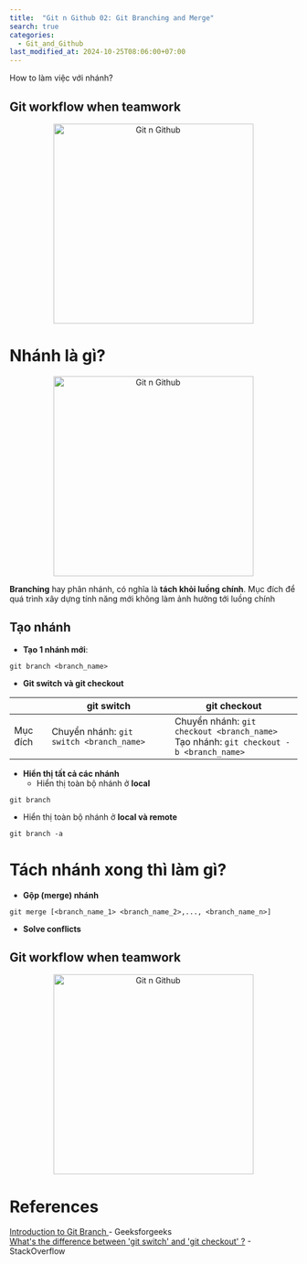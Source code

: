 ```yaml
---
title:  "Git n Github 02: Git Branching and Merge"
search: true
categories: 
  - Git_and_Github
last_modified_at: 2024-10-25T08:06:00+07:00
---
```


How to làm việc với nhánh?

## Git workflow when teamwork
<div style="text-align: center;"><img src="{{ site.url }}{{ site.baseurl }}/assets/images/Git-n-Github/git-workflow-teamwork.png" alt="Git n Github" width="350px"></div>

# Nhánh là gì?
<div style="text-align: center"><img src="{{ site.url }}{{ site.baseurl }}/assets/images/Git-n-Github/git-github.png" alt="Git n Github" width="350px" ></div>

**Branching** hay phân nhánh, có nghĩa là **tách khỏi luồng chính**. Mục đích để quá trình xây  dựng tính năng mới không làm ảnh hưởng tới luồng chính


## Tạo nhánh
- **Tạo 1 nhánh mới**: 
```
git branch <branch_name>
```

- **Git switch và git checkout**

|                     | git switch                                   | git checkout                                                                                      |
|---------------------|----------------------------------------------|---------------------------------------------------------------------------------------------------|
| Mục đích            | Chuyển nhánh: ```git switch <branch_name>``` | Chuyển nhánh: ```git checkout <branch_name>``` <br/>Tạo nhánh: ```git checkout -b <branch_name>``` |

- **Hiển thị tất cả các nhánh**  
  - Hiển thị toàn bộ nhánh ở **local**
```
git branch
```

  - Hiển thị toàn bộ nhánh ở **local và remote**
```
git branch -a
```

# Tách nhánh xong thì làm gì?
- **Gộp (merge) nhánh**  
```
git merge [<branch_name_1> <branch_name_2>,..., <branch_name_n>] 
``` 

[//]: # (<div style="text-align: center"><img src="" alt="Git n Github" width="350px"></div>)
- **Solve conflicts**

## Git workflow when teamwork
<div style="text-align: center;"><img src="{{ site.url }}{{ site.baseurl }}/assets/images/Git-n-Github/git-workflow-teamwork.png" alt="Git n Github" width="350px"></div>


# References 

<a href = "https://www.geeksforgeeks.org/introduction-to-git-branch">Introduction to Git Branch
</a>  - Geeksforgeeks  
<a href = "https://stackoverflow.com/questions/57265785/whats-the-difference-between-git-switch-and-git-checkout-branch">What's the difference between 'git switch' and 'git checkout' <branch>?</a> - StackOverflow